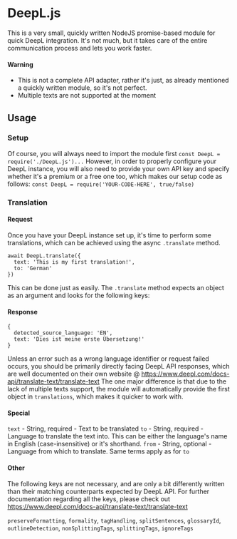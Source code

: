# DeepL.js

This is a very small, quickly written NodeJS promise-based module for quick DeepL integration. It's not much, but it takes care of the entire communication process and lets you work faster.

#### Warning
* This is not a complete API adapter, rather it's just, as already mentioned a quickly written module, so it's not perfect.
* Multiple texts are not supported at the moment

## Usage

### Setup

Of course, you will always need to import the module first
`const DeepL = require('./DeepL.js')...`
However, in order to properly configure your DeepL instance, you will also need to provide your own API key and specify whether it's a premium or a free one too, which makes our setup code as follows:
`const DeepL = require('YOUR-CODE-HERE', true/false)`

### Translation

#### Request

Once you have your DeepL instance set up, it's time to perform some translations, which can be achieved using the async `.translate` method.

```
await DeepL.translate({
  text: 'This is my first translation!',
  to: 'German'
})
```

This can be done just as easily. The `.translate` method expects an object as an argument and looks for the following keys:

#### Response

```
{
  detected_source_language: 'EN',
  text: 'Dies ist meine erste Übersetzung!'
}
```

Unless an error such as a wrong language identifier or request failed occurs, you should be primarily directly facing DeepL API responses, which are well documented on their own website @ https://www.deepl.com/docs-api/translate-text/translate-text
The one major difference is that due to the lack of multiple texts support, the module will automatically provide the first object in `translations`, which makes it quicker to work with.

#### Special

`text` - String, required - Text to be translated
`to` - String, required - Language to translate the text into. This can be either the language's name in English (case-insensitive) or it's shorthand.
`from` - String, optional - Language from which to translate. Same terms apply as for `to`

#### Other

The following keys are not necessary, and are only a bit differently written than their matching counterparts expected by DeepL API. For further documentation regarding all the keys, please check out https://www.deepl.com/docs-api/translate-text/translate-text

`preserveFormatting`, `formality`, `tagHandling`, `splitSentences`, `glossaryId`, `outlineDetection`, `nonSplittingTags`, `splittingTags`, `ignoreTags`
